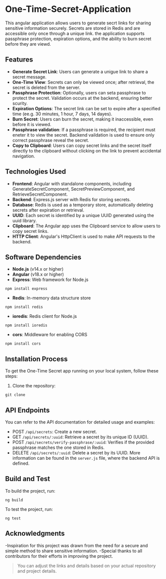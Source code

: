 # One-Time-Secret-Application
<p>This angular application allows users to generate secrt links for sharing sensitive information securely. Secrets are stored in Redis and are accessible only once through a unique link. the application supports passphrase protection, expiration options, and the ability to burn secret before they are viewd. </p>

## Features
- **Generate Secret Link**: Users can generate a unigue link to share a secret message.
- **One-Time View**: Secrets can only be viewed once; after retrieval, the secret is deleted from the server.
- **Passphrase Protection**: Optionally, users can seta passphrase to protect the secret. Validation occurs at the backend, ensuring better scurity.
- **Expiration Options**: The secret link can be set to expire after a specified time (ee.g. 30 minutes, 1 hour, 7 days, 14 dayes).
- **Burn Secret**: Users can burn the secret, making it inaccessible, even before it is viewed.
- **Passphrase validation**: If a passphrase is required, the recipient must eneter it to view the secret. Backend vaildation is used to ensure only correct passphrase reveal the secret.
- **Copy to Clipboard**: Users can copy secret links and the secret itself directly to the clipboard without clicking on the link to prevent accidental navigation.

## Technologies Used
- **Frontend**: Angular with standalone components, including GenerateSecretComponent, SecretPreviewComponent, and RetrieveSecretComponent.
- **Backend**: Express.js server with Redis for storing secrets.
- **Database**: Redis is used as a temporary store, automatically deleting secrets after expiration or retrieval.
- **UUID**: Each secret is identified by a unique UUID generated using the uuid library.
- **Clipboard**: The Angular app uses the Clipboard service to allow users to copy secret links.
- **HTTP Client**: Angular's HttpClient is used to make API requests to the backend.
  
## Software Dependencies
- **Node.js** (v14.x or higher)
- **Angular** (v18.x or higher)
- **Express**: Web framework for Node.js
```
npm install express
```
- **Redis**: In-memory data structure store
```
npm install redis
```
- **ioredis**: Redis client for Node.js
```
npm install ioredis
```
- **cors**: Middleware for enabling CORS
```
npm install cors
```

## Installation Process
To get the One-Time Secret app running on your local system, follow these steps:

1. Clone the repository:
```
git clone 
```

## API Endpoints
You can refer to the API documentation for detailed usage and examples:

- POST `/api/secrets`: Create a new secret.
- GET `/api/secrets/:uuid`: Retrieve a secret by its unique ID (UUID).
- POST `/api/secrets/verify-passphrase/:uuid`: Verifies if the provided passphrase matches the one stored in Redis.
- DELETE `/api/secrets/:uuid`: Delete a secret by its UUID.
More information can be found in the `server.js` file, where the backend API is defined.

## Build and Test
To build the project, run:
```
ng build
```

To test the project, run:
```
ng test
```

## Acknowledgments
-Inspiration for this project was drawn from the need for a secure and simple method to share sensitive information.
-Special thanks to all contributors for their efforts in improving the project.
> You can adjust the links and details based on your actual repository and project details.
